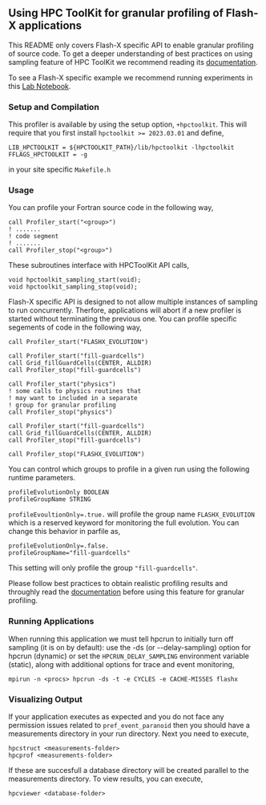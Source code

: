 ## Using HPC ToolKit for granular profiling of Flash-X applications

This README only covers Flash-X specific API to enable granular
profiling of source code. To get a deeper understanding of best
practices on using sampling feature of HPC ToolKit we recommend 
reading its [documentation](http://hpctoolkit.org/).

To see a Flash-X specific example we recommend running experiments
in this [Lab Notebook](https://github.com/Lab-Notebooks/Flow-Boiling-Performance/blob/f1729bbfb5728904558a11277e167bbdb55c5063/simulation/FlowBoiling/Example2D/flashRun.sh#L1-L10).

### Setup and Compilation

This profiler is available by using the setup option, ``+hpctoolkit``. 
This will require that you first install ``hpctoolkit >= 2023.03.01`` and define,

```
LIB_HPCTOOLKIT = ${HPCTOOLKIT_PATH}/lib/hpctoolkit -lhpctoolkit
FFLAGS_HPCTOOLKIT = -g
```

in your site specific ``Makefile.h``

### Usage

You can profile your Fortran source code in the following way,

```
call Profiler_start("<group>")
! .......
! code segment
! .......
call Profiler_stop("<group>")
```

These subroutines interface with HPCToolKit API calls,

```
void hpctoolkit_sampling_start(void);
void hpctoolkit_sampling_stop(void);
```

Flash-X specific API is designed to not allow multiple instances of
sampling to run concurrently. Therfore, applications will abort if a
new profiler is started without terminating the previous one. You can 
profile specific segements of code in the following way,

```
call Profiler_start("FLASHX_EVOLUTION")

call Profiler_start("fill-guardcells")
call Grid_fillGuardCells(CENTER, ALLDIR)
call Profiler_stop("fill-guardcells")

call Profiler_start("physics")
! some calls to physics routines that
! may want to included in a separate
! group for granular profiling
call Profiler_stop("physics")

call Profiler_start("fill-guardcells")
call Grid_fillGuardCells(CENTER, ALLDIR)
call Profiler_stop("fill-guardcells")

call Profiler_stop("FLASHX_EVOLUTION")
```

You can control which groups to profile in a given run using the following runtime parameters.

```
profileEvolutionOnly BOOLEAN
profileGroupName STRING
```

``profileEvoultionOnly=.true.`` will profile the group name ``FLASHX_EVOLUTION`` 
which is a reserved keyword for monitoring the full evolution. You can change this 
behavior in parfile as,

```
profileEvolutionOnly=.false.
profileGroupName="fill-guardcells"
```

This setting will only profile the group ``"fill-guardcells"``. 

Please follow best practices to obtain realistic profiling results and
throughly read the [documentation](http://hpctoolkit.org/) before using 
this feature for granular profiling.

### Running Applications

When running this application we must tell hpcrun to initially turn
off sampling (it is on by default): use the -ds (or --delay-sampling)
option for hpcrun (dynamic) or set the `HPCRUN_DELAY_SAMPLING`
environment variable (static), along with additional options for trace
and event monitoring,

```
mpirun -n <procs> hpcrun -ds -t -e CYCLES -e CACHE-MISSES flashx
```

### Visualizing Output

If your application executes as expected and you do not face any permission
issues related to `pref_event_paranoid` then you should have a measurements
directory in your run directory. Next you need to execute,

```
hpcstruct <measurements-folder>
hpcprof <measurements-folder>
```

If these are succesfull a database directory will be created parallel to the 
measurements directory. To view results, you can execute,

```
hpcviewer <database-folder>
```
